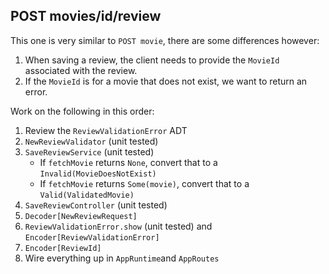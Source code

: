 ## POST movies/id/review

This one is very similar to `POST movie`, there are some differences however:

1. When saving a review, the client needs to provide the `MovieId` associated with the review.
2. If the `MovieId` is for a movie that does not exist, we want to return an error.

Work on the following in this order:

1. Review the `ReviewValidationError` ADT
2. `NewReviewValidator` (unit tested)
3. `SaveReviewService` (unit tested)
   - If `fetchMovie` returns `None`, convert that to a `Invalid(MovieDoesNotExist)`
   - If `fetchMovie` returns `Some(movie)`, convert that to a `Valid(ValidatedMovie)`
4. `SaveReviewController` (unit tested)
5. `Decoder[NewReviewRequest]`
6. `ReviewValidationError.show` (unit tested) and `Encoder[ReviewValidationError]`
7. `Encoder[ReviewId]`
8. Wire everything up in `AppRuntime`and `AppRoutes` 